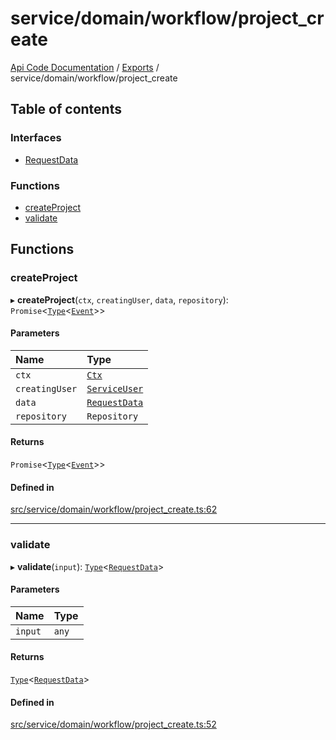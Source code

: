 # service/domain/workflow/project\_create
 
[Api Code Documentation](../README.md) / [Exports](../modules.md) / service/domain/workflow/project\_create

## Table of contents

### Interfaces

- [RequestData](../interfaces/service_domain_workflow_project_create.RequestData.md)

### Functions

- [createProject](service_domain_workflow_project_create.md#createproject)
- [validate](service_domain_workflow_project_create.md#validate)

## Functions

### createProject

▸ **createProject**(`ctx`, `creatingUser`, `data`, `repository`): `Promise`\<[`Type`](result.md#type)\<[`Event`](../interfaces/service_domain_workflow_project_created.Event.md)\>\>

#### Parameters

| Name | Type |
| :------ | :------ |
| `ctx` | [`Ctx`](../interfaces/lib_ctx.Ctx.md) |
| `creatingUser` | [`ServiceUser`](../interfaces/service_domain_organization_service_user.ServiceUser.md) |
| `data` | [`RequestData`](../interfaces/service_domain_workflow_project_create.RequestData.md) |
| `repository` | `Repository` |

#### Returns

`Promise`\<[`Type`](result.md#type)\<[`Event`](../interfaces/service_domain_workflow_project_created.Event.md)\>\>

#### Defined in

[src/service/domain/workflow/project_create.ts:62](https://github.com/openkfw/TruBudget/blob/086d599/api/src/service/domain/workflow/project_create.ts#L62)

___

### validate

▸ **validate**(`input`): [`Type`](result.md#type)\<[`RequestData`](../interfaces/service_domain_workflow_project_create.RequestData.md)\>

#### Parameters

| Name | Type |
| :------ | :------ |
| `input` | `any` |

#### Returns

[`Type`](result.md#type)\<[`RequestData`](../interfaces/service_domain_workflow_project_create.RequestData.md)\>

#### Defined in

[src/service/domain/workflow/project_create.ts:52](https://github.com/openkfw/TruBudget/blob/086d599/api/src/service/domain/workflow/project_create.ts#L52)
